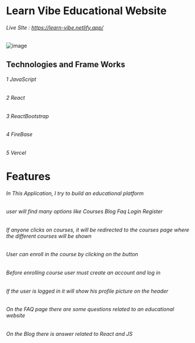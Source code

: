 # Learn Vibe Educational Website
###### Live SIte : https://learn-vibe.netlify.app/

![image](https://user-images.githubusercontent.com/89724358/204488764-a9ef7aa1-be9d-4125-9382-6a1162545560.png)

## Technologies and Frame Works 
###### 1 JavaScript
###### 2 React
###### 3 ReactBootstrap
###### 4 FireBase
###### 5 Vercel
# Features
###### In This Application, I try to build an educational platform 
###### user will find many options like Courses  Blog  Faq Login Register 
###### If anyone clicks on courses, it will be redirected to the courses page where the different courses will be shown
###### User can enroll in the course by clicking on the button
###### Before enrolling course user must create an account and log in 
###### If the user is logged in it will show his profile picture on the header
###### On the FAQ page there are some questions related to an educational website
###### On the Blog there is answer related  to React and JS
